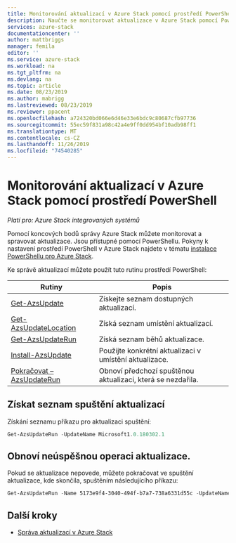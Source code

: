 ```yaml
---
title: Monitorování aktualizací v Azure Stack pomocí prostředí PowerShell | Microsoft Docs
description: Naučte se monitorovat aktualizace v Azure Stack pomocí PowerShellu.
services: azure-stack
documentationcenter: ''
author: mattbriggs
manager: femila
editor: ''
ms.service: azure-stack
ms.workload: na
ms.tgt_pltfrm: na
ms.devlang: na
ms.topic: article
ms.date: 08/23/2019
ms.author: mabrigg
ms.lastreviewed: 08/23/2019
ms.reviewer: ppacent
ms.openlocfilehash: a724320bd066e6d46e33e6bdc9c80687cfb97736
ms.sourcegitcommit: 55ec59f831a98c42a4e9ff0dd954bf10adb98ff1
ms.translationtype: MT
ms.contentlocale: cs-CZ
ms.lasthandoff: 11/26/2019
ms.locfileid: "74540285"
---
```

# <a name="monitor-updates-in-azure-stack-using-powershell"></a>Monitorování aktualizací v Azure Stack pomocí prostředí PowerShell

*Platí pro: Azure Stack integrovaných systémů*

Pomocí koncových bodů správy Azure Stack můžete monitorovat a spravovat aktualizace. Jsou přístupné pomocí PowerShellu. Pokyny k nastavení prostředí PowerShell v Azure Stack najdete v tématu [instalace PowerShellu pro Azure Stack](azure-stack-powershell-install.md).

Ke správě aktualizací můžete použít tuto rutinu prostředí PowerShell:

| Rutiny | Popis |
|------------------------------------------------------|-------------|
| [Get-AzsUpdate](https://docs.microsoft.com/powershell/module/azs.update.admin/Get-AzsUpdate?view=azurestackps-1.8.0) | Získejte seznam dostupných aktualizací. |
| [Get-AzsUpdateLocation](https://docs.microsoft.com/powershell/module/azs.update.admin/Get-AzsUpdateLocation?view=azurestackps-1.8.0)| Získá seznam umístění aktualizací. |
| [Get-AzsUpdateRun](https://docs.microsoft.com/powershell/module/azs.update.admin/Get-AzsUpdateRun?view=azurestackps-1.8.0) | Získá seznam běhů aktualizace.  |
| [Install-AzsUpdate](https://docs.microsoft.com/powershell/module/azs.update.admin/Install-AzsUpdate?view=azurestackps-1.8.0) | Použijte konkrétní aktualizaci v umístění aktualizace. |
| [Pokračovat – AzsUpdateRun](https://docs.microsoft.com/powershell/module/azs.update.admin/Resume-AzsUpdateRun?view=azurestackps-1.8.0) | Obnoví předchozí spuštěnou aktualizaci, která se nezdařila. |

## <a name="get-a-list-of-update-runs"></a>Získat seznam spuštění aktualizací

Získání seznamu příkazu pro aktualizaci spuštění:

```powershell
Get-AzsUpdateRun -UpdateName Microsoft1.0.180302.1
```

## <a name="resume-a-failed-update-operation"></a>Obnoví neúspěšnou operaci aktualizace.

Pokud se aktualizace nepovede, můžete pokračovat ve spuštění aktualizace, kde skončila, spuštěním následujícího příkazu:

```powershell
Get-AzsUpdateRun -Name 5173e9f4-3040-494f-b7a7-738a6331d55c -UpdateName Microsoft1.0.180305.1 | Resume-AzsUpdateRun
```

## <a name="next-steps"></a>Další kroky

-   [Správa aktualizací v Azure Stack](https://docs.microsoft.com/azure-stack/operator/azure-stack-updates)
